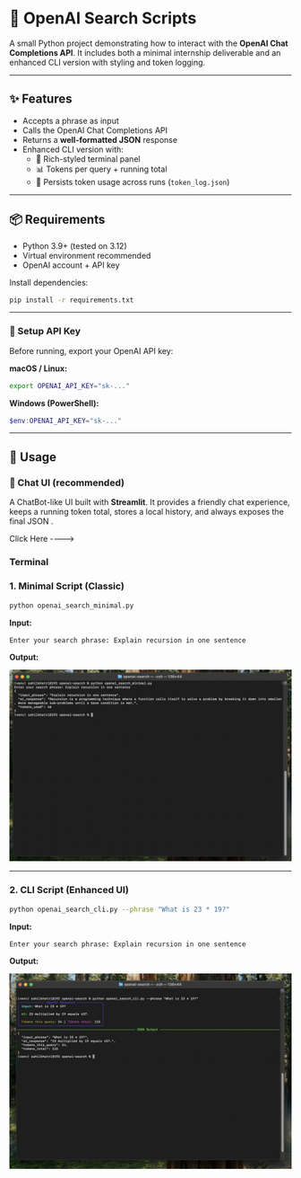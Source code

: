 
# 🚀 OpenAI Search Scripts

A small Python project demonstrating how to interact with the **OpenAI Chat Completions API**.
It includes both a minimal internship deliverable and an enhanced CLI version with styling and token logging.

---

## ✨ Features

- Accepts a phrase as input
- Calls the OpenAI Chat Completions API
- Returns a **well-formatted JSON** response
- Enhanced CLI version with:
  - 🎨 Rich-styled terminal panel
  - 📊 Tokens per query + running total
  - 💾 Persists token usage across runs (`token_log.json`)

---

## 📦 Requirements

- Python 3.9+ (tested on 3.12)
- Virtual environment recommended
- OpenAI account + API key

Install dependencies:

```bash
pip install -r requirements.txt
````

-----

### 🔑 Setup API Key

Before running, export your OpenAI API key:

**macOS / Linux:**

```bash
export OPENAI_API_KEY="sk-..."
```

**Windows (PowerShell):**

```powershell
$env:OPENAI_API_KEY="sk-..."
```

-----

## 🚀 Usage 

### 🧭 Chat UI (recommended)

A ChatBot-like UI built with **Streamlit**. It provides a friendly chat experience, keeps a running token total, stores a local history, and always exposes the final JSON .

Click Here ---->  

### Terminal 

### 1\. Minimal Script (Classic)

```bash
python openai_search_minimal.py
```

**Input:**

```
Enter your search phrase: Explain recursion in one sentence
```

**Output:**

![Minimal Script Example](images/classic_example.png)


-----

### 2\. CLI Script (Enhanced UI)

```bash
python openai_search_cli.py --phrase "What is 23 * 19?"
```
**Input:**

```
Enter your search phrase: Explain recursion in one sentence
```

**Output:**

![CLI Example](images/cli_example.png)
```
